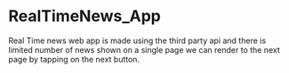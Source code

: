 # RealTimeNews_App
Real Time news web app is made using the third party api and there is limited number of news shown on a single page we can render to the next page by tapping on the next button.
